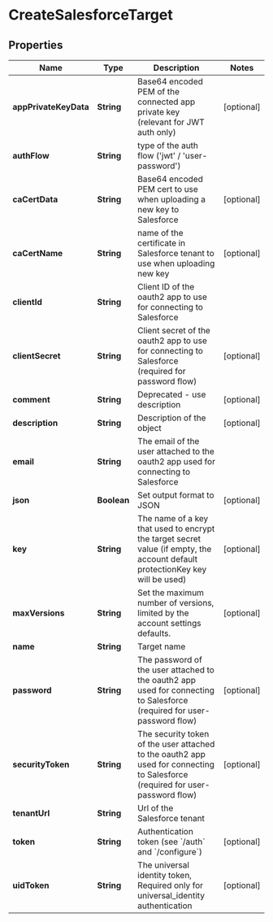 

# CreateSalesforceTarget


## Properties

Name | Type | Description | Notes
------------ | ------------- | ------------- | -------------
**appPrivateKeyData** | **String** | Base64 encoded PEM of the connected app private key (relevant for JWT auth only) |  [optional]
**authFlow** | **String** | type of the auth flow (&#39;jwt&#39; / &#39;user-password&#39;) | 
**caCertData** | **String** | Base64 encoded PEM cert to use when uploading a new key to Salesforce |  [optional]
**caCertName** | **String** | name of the certificate in Salesforce tenant to use when uploading new key |  [optional]
**clientId** | **String** | Client ID of the oauth2 app to use for connecting to Salesforce | 
**clientSecret** | **String** | Client secret of the oauth2 app to use for connecting to Salesforce (required for password flow) |  [optional]
**comment** | **String** | Deprecated - use description |  [optional]
**description** | **String** | Description of the object |  [optional]
**email** | **String** | The email of the user attached to the oauth2 app used for connecting to Salesforce | 
**json** | **Boolean** | Set output format to JSON |  [optional]
**key** | **String** | The name of a key that used to encrypt the target secret value (if empty, the account default protectionKey key will be used) |  [optional]
**maxVersions** | **String** | Set the maximum number of versions, limited by the account settings defaults. |  [optional]
**name** | **String** | Target name | 
**password** | **String** | The password of the user attached to the oauth2 app used for connecting to Salesforce (required for user-password flow) |  [optional]
**securityToken** | **String** | The security token of the user attached to the oauth2 app used for connecting to Salesforce  (required for user-password flow) |  [optional]
**tenantUrl** | **String** | Url of the Salesforce tenant | 
**token** | **String** | Authentication token (see &#x60;/auth&#x60; and &#x60;/configure&#x60;) |  [optional]
**uidToken** | **String** | The universal identity token, Required only for universal_identity authentication |  [optional]



